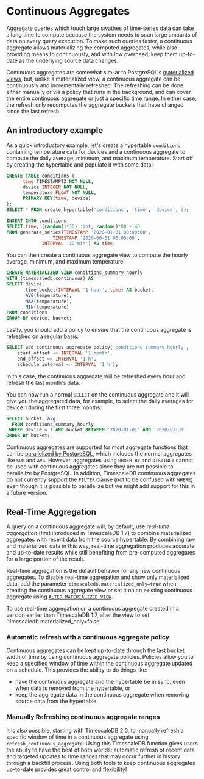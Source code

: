 # Continuous Aggregates

Aggregate queries which touch large swathes of time-series data can
take a long time to compute because the system needs to scan large
amounts of data on every query execution. To make such queries faster,
a continuous aggregate allows materializing the computed aggregates,
while also providing means to continuously, and with low overhead,
keep them up-to-date as the underlying source data changes.

Continuous aggregates are somewhat similar to PostgreSQL's
[materialized views][postgres-materialized-views], but, unlike a
materialized view, a continuous aggregate can be continuously and
incrementally refreshed. The refreshing can be done either manually or
via a policy that runs in the background, and can cover the entire
continuous aggregate or just a specific time range. In either case,
the refresh only recomputes the aggregate buckets that have changed
since the last refresh.
 
## An introductory example [](quick-start)

As a quick introductory example, let's create a hypertable
`conditions` containing temperature data for devices and a continuous
aggregate to compute the daily average, minimum, and maximum
temperature. Start off by creating the hypertable and populate it with
some data:

```sql
CREATE TABLE conditions (
      time TIMESTAMPTZ NOT NULL,
      device INTEGER NOT NULL,
      temperature FLOAT NOT NULL,
      PRIMARY KEY(time, device)
);
SELECT * FROM create_hypertable('conditions', 'time', 'device', 3);

INSERT INTO conditions
SELECT time, (random()*30)::int, random()*80 - 40
FROM generate_series(TIMESTAMP '2020-01-01 00:00:00',
     		     TIMESTAMP '2020-06-01 00:00:00',
		     INTERVAL '10 min') AS time;
```

You can then create a continuous aggregate view to compute the hourly
average, minimum, and maximum temperature:

```sql
CREATE MATERIALIZED VIEW conditions_summary_hourly
WITH (timescaledb.continuous) AS
SELECT device,
       time_bucket(INTERVAL '1 hour', time) AS bucket,
       AVG(temperature),
       MAX(temperature),
       MIN(temperature)
FROM conditions
GROUP BY device, bucket;
```

Lastly, you should add a policy to ensure that the continuous
aggregate is refreshed on a regular basis.

```sql
SELECT add_continuous_aggregate_policy('conditions_summary_hourly',
	start_offset => INTERVAL '1 month',
	end_offset => INTERVAL '1 h',
	schedule_interval => INTERVAL '1 h');
```

In this case, the continuous aggregate will be refreshed every hour
and refresh the last month's data.

You can now run a normal `SELECT` on the continuous aggregate and it
will give you the aggregated data, for example, to select the daily
averages for device 1 during the first three months:

```sql
SELECT bucket, avg
  FROM conditions_summary_hourly
 WHERE device = 1 AND bucket BETWEEN '2020-01-01' AND '2020-03-31'
ORDER BY bucket;
```

Continuous aggregates are supported for most aggregate functions that
can be [parallelized by PostgreSQL][postgres-parallel-agg], which
includes the normal aggregates like `SUM` and `AVG`. However,
aggregates using `ORDER BY` and `DISTINCT` cannot be used with
continuous aggregates since they are not possible to parallelize by
PostgreSQL. In addition, TimescaleDB continuous aggregates do not
currently support the `FILTER` clause (not to be confused with
`WHERE`) even though it is possible to parallelize but we might add
support for this in a future version.

## Real-Time Aggregation [](real-time-aggregates)

A query on a continuous aggregate will, by default, use *real-time
aggregation* (first introduced in TimescaleDB 1.7) to combine
materialized aggregates with recent data from the source
hypertable. By combining raw and materialized data in this way,
real-time aggregation produces accurate and up-to-date results while
still benefiting from pre-computed aggregates for a large portion of
the result.

Real-time aggregation is the default behavior for any new continuous
aggregates. To disable real-time aggregation and show only
materialized data, add the parameter
`timescaledb.materialized_only=true` when creating the continuous
aggregate view or set it on an existing continuous aggregate using
[`ALTER MATERIALIZED VIEW`][api-alter-cagg].

<highlight type="tip">
To use real-time aggregation on a continuous aggregate created
in a version earlier than TimescaleDB 1.7, alter the view to set
`timescaledb.materialized_only=false`.
</highlight>

### Automatic refresh with a continuous aggregate policy

Continuous aggregates can be kept up-to-date through the last bucket width of
time by using continuous aggregate policies. Policies allow you to keep a
specified window of time within the continuous aggregate updated on a schedule.
This provides the ability to do things like: 

- have the continuous aggregate and the hypertable be in sync, even
  when data is removed from the hypertable, or
- keep the aggregate data in the continuous aggregate when removing
  source data from the hypertable.

### Manually Refreshing continuous aggregate ranges [](refresh-cagg)

It is also possible, starting with TimescaleDB 2.0, to manually refresh
a specific window of time in a continuous aggregate using 
`refresh_continuous_aggregate`. Using this TimescaleDB function gives users the
ability to have the best of both worlds: automatic refresh of recent data and
targeted updates to time ranges that may occur further in history through 
a backfill process. Using both tools to keep continuous aggregates up-to-date
provides great control and flexibility!


[postgres-materialized-views]: https://www.postgresql.org/docs/current/rules-materializedviews.html
[postgres-parallel-agg]:https://www.postgresql.org/docs/current/parallel-plans.html#PARALLEL-AGGREGATION
[api-alter-cagg]: /api-reference/:currentVersion:/continuous-aggregates/alter_materialized_view/
